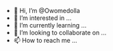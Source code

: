 - 👋 Hi, I’m @Owomedolla
- 👀 I’m interested in ...
- 🌱 I’m currently learning ...
- 💞️ I’m looking to collaborate on ...
- 📫 How to reach me ...

<!---
Owomedolla/Owomedolla is a ✨ special ✨ repository because its `README.md` (this file) appears on your GitHub profile.
You can click the Preview link to take a look at your changes.
--->
